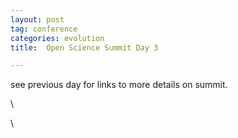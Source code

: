 ```yaml
---
layout: post
tag: conference
categories: evolution
title:  Open Science Summit Day 3

---
```







see previous day for links to more details on summit.

\

\

